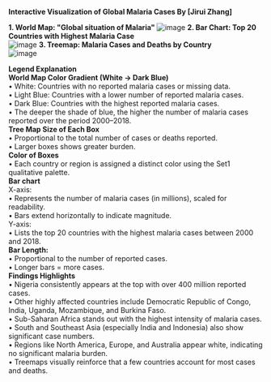 **Interactive Visualization of Global Malaria Cases 
By [Jirui Zhang]**   

**1. World Map: "Global situation of Malaria"**
![image](https://github.com/user-attachments/assets/639768e1-4ae4-4575-a5ad-e0e1ff11d9fc)
**2. Bar Chart: Top 20 Countries with Highest Malaria Case**  
![image](https://github.com/user-attachments/assets/9aa000cc-0122-4031-8ead-d6c695318e35)
**3. Treemap: Malaria Cases and Deaths by Country**  
![image](https://github.com/user-attachments/assets/c2afd996-5e6a-43cb-b3b1-473cbc1be6f9)

**Legend Explanation**  
 **World Map Color Gradient (White → Dark Blue)**  
•	White: Countries with no reported malaria cases or missing data.  
•	Light Blue: Countries with a lower number of reported malaria cases.  
•	Dark Blue: Countries with the highest reported malaria cases.  
•	The deeper the shade of blue, the higher the number of malaria cases reported over the period 2000–2018.  
**Tree Map Size of Each Box**  
•	Proportional to the total number of cases or deaths reported.  
•	Larger boxes shows greater burden.  
**Color of Boxes**  
•	Each country or region is assigned a distinct color using the Set1 qualitative palette.  
**Bar chart**  
X-axis:  
•	Represents the number of malaria cases (in millions), scaled for readability.  
•	Bars extend horizontally to indicate magnitude.  
Y-axis:  
•	Lists the top 20 countries with the highest malaria cases between 2000 and 2018.  
**Bar Length:**  
•	Proportional to the number of reported cases.  
•	Longer bars = more cases.  
**Findings Highlights**  
•	Nigeria consistently appears at the top with over 400 million reported cases.  
•	Other highly affected countries include Democratic Republic of Congo, India, Uganda, Mozambique, and Burkina Faso.  
•	Sub-Saharan Africa stands out with the highest intensity of malaria cases.  
•	South and Southeast Asia (especially India and Indonesia) also show significant case numbers.  
•	Regions like North America, Europe, and Australia appear white, indicating no significant malaria burden.  
•	Treemaps visually reinforce that a few countries account for most cases and deaths.  
 
